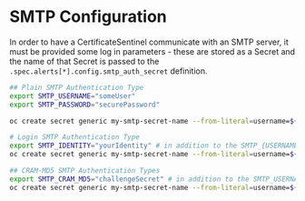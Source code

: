 # SMTP Configuration

In order to have a CertificateSentinel communicate with an SMTP server, it must be provided some log in parameters - these are stored as a Secret and the name of that Secret is passed to the `.spec.alerts[*].config.smtp_auth_secret` definition.

```bash
## Plain SMTP Authentication Type
export SMTP_USERNAME="someUser"
export SMTP_PASSWORD="securePassword"

oc create secret generic my-smtp-secret-name --from-literal=username=${SMTP_USERNAME} --from-literal=password=${SMTP_PASSWORD}

# Login SMTP Authentication Type
export SMTP_IDENTITY="yourIdentity" # in addition to the SMTP_{USERNAME,PASSWORD} exported vars above
oc create secret generic my-smtp-secret-name --from-literal=username=${SMTP_USERNAME} --from-literal=password=${SMTP_PASSWORD} --from-literal=identity=${SMTP_IDENTITY}

## CRAM-MD5 SMTP Authentication Types
export SMTP_CRAM_MD5="challengeSecret" # in addition to the SMTP_USERNAME exported var above
oc create secret generic my-smtp-secret-name --from-literal=username=${SMTP_USERNAME} --from-literal=cram=${SMTP_CRAM_MD5}
```